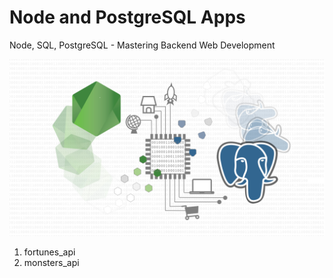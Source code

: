 # Node and PostgreSQL Apps

Node, SQL, PostgreSQL - Mastering Backend Web Development

<p align="center">
  <img src="screenshots/Capture.png" width="800" />
</p>

1. fortunes_api
2. monsters_api
